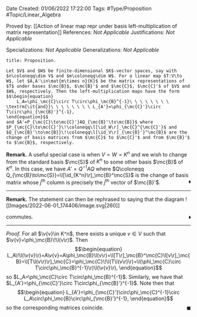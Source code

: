 <div class="topSpace"></div>

Date Created: 01/06/2022 17:22:00
Tags: #Type/Proposition #Topic/Linear_Algebra

Proved by: [[Action of linear map repr under basis left-multiplication of matrix representation]]
References: _Not Applicable_
Justifications: _Not Applicable_

Specializations: _Not Applicable_
Generalizations: _Not Applicable_

``` ad-Proposition
title: Proposition.

Let $V$ and $W$ be finite-dimensional $K$-vector spaces, say with $n\coloneqq\dim V$ and $m\coloneqq\dim W$. For a linear map $T:V\to W$, let $A,A'\in\mat{m\times n}{K}$ be the matrix representations of $T$ under bases $\mc{B}$, $\mc{B}'$ and $\mc{C}$, $\mc{C}'$ of $V$ and $W$, respectively. Then the left-multiplication maps have the form
$$\begin{equation}
    L_A=\phi_\mc{C}\circ T\circ\phi_\mc{B}^{-1}\ \ \ \ \ \ \ \ \textrm{\it{and}}\ \ \ \ \ \ \ \ L_{A'}=\phi_{\mc{C}'}\circ T\circ\phi_{\mc{B}'}^{-1},
\end{equation}$$
and $A'=P_{\mc{C}\to\mc{C}'}AQ_{\mc{B}'\to\mc{B}}$ where $P_{\mc{C}\to\mc{C}'}\!\coloneqq\l[\id_W\r]_\mc{C}^{\mc{C}'}$ and $Q_{\mc{B}'\to\mc{B}}\!\coloneqq\l[\id_V\r]_{\mc{B}'}^\mc{B}$ are the change of basis matrices from $\mc{C}$ to $\mc{C}'$ and from $\mc{B}'$ to $\mc{B}$, respectively.

```

<b>Remark.</b> A useful special case is when $V=W=K^n$ and we wish to change from the standard basis $\mc{S}$ of $K^n$ to some other basis $\mc{B}$ of $K^n$. In this case, we have $A'=Q^{-1}AQ$ where $Q\coloneqq Q_{\mc{B}\to\mc{S}}=\l[\id_{K^n}\r]_\mc{B}^\mc{S}$ is the change of basis matrix whose $j^\textrm{th}$ column is precisely the $j^\textrm{th}$ vector of $\mc{B}'$.<span style="float:right;">$\blacklozenge$</span>

---

<b>Remark.</b> The statement can then be rephrased to saying that the diagram
![[Images/2022-06-01_174406/image.svg|260]]

commutes.<span style="float:right;">$\blacklozenge$</span>

---

<i>Proof.</i> For all $\v{v}\in K^n$, there exists a unique $v\in V$ such that $\v{v}=\phi_\mc{B}\!\l(v\r)$. Then
$$\begin{equation}
    L_A\!\l(\v{v}\r)=A\v{v}=A\phi_\mc{B}\l(v\r)=\l[T\r]_\mc{B}^\mc{C}\l[v\r]_\mc{B}=\l[T\l(v\r)\r]_\mc{C}=\phi_\mc{C}\!\l(T\l(v\r)\r)=\l(\phi_\mc{C}\circ T\circ\phi_\mc{B}^{-1}\r)\l(\v{v}\r),
\end{equation}$$
so $L_A=\phi_\mc{C}\circ T\circ\phi_\mc{B}^{-1}$. Similarly, we have that $L_{A'}=\phi_{\mc{C}'}\circ T\circ\phi_{\mc{B}'}^{-1}$. Note then that
$$\begin{equation}
    L_{A'}=\phi_{\mc{C}'}\circ\phi_\mc{C}^{-1}\circ L_A\circ\phi_\mc{B}\circ\phi_{\mc{B}'}^{-1},
\end{equation}$$
so the corresponding matrices coincide.<span style="float:right;">$\blacksquare$</span>
